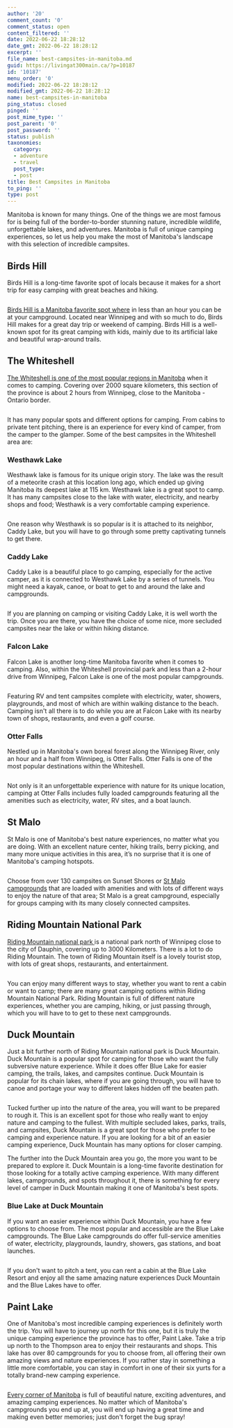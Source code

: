 ```yaml
---
author: '20'
comment_count: '0'
comment_status: open
content_filtered: ''
date: 2022-06-22 18:28:12
date_gmt: 2022-06-22 18:28:12
excerpt: ''
file_name: best-campsites-in-manitoba.md
guid: https://livingat300main.ca/?p=10187
id: '10187'
menu_order: '0'
modified: 2022-06-22 18:28:12
modified_gmt: 2022-06-22 18:28:12
name: best-campsites-in-manitoba
ping_status: closed
pinged: ''
post_mime_type: ''
post_parent: '0'
post_password: ''
status: publish
taxonomies:
  category:
  - adventure
  - travel
  post_type:
  - post
title: Best Campsites in Manitoba
to_ping: ''
type: post
---
```

<!-- wp:paragraph -->
<p>Manitoba is known for many things. One of the things we are most famous for is being full of the border-to-border stunning nature, incredible wildlife, unforgettable lakes, and adventures. Manitoba is full of unique camping experiences, so let us help you make the most of Manitoba's landscape with this selection of incredible campsites.</p>
<!-- /wp:paragraph -->

<!-- wp:heading -->
<h2>Birds Hill</h2>
<!-- /wp:heading -->

<!-- wp:paragraph -->
<p>Birds Hill is a long-time favorite spot of locals because it makes for a short trip for easy camping with great beaches and hiking. </p>
<!-- /wp:paragraph -->

<!-- wp:image {"id":10188,"sizeSlug":"full","linkDestination":"none"} -->
<figure class="wp-block-image size-full"><img src="https://livingat300main.ca/wp-content/uploads/2022/06/pexels-ekaterina-bolovtsova-5036947.jpg" alt="" class="wp-image-10188"/></figure>
<!-- /wp:image -->

<!-- wp:paragraph -->
<p><a href="https://www.gov.mb.ca/sd/parks/park-maps-and-locations/central/birds.html" target="_blank" rel="noreferrer noopener">Birds Hill is a Manitoba favorite spot where</a> in less than an hour you can be at your campground. Located near Winnipeg and with so much to do, Birds Hill makes for a great day trip or weekend of camping. Birds Hill is a well-known spot for its great camping with kids, mainly due to its artificial lake and beautiful wrap-around trails.</p>
<!-- /wp:paragraph -->

<!-- wp:heading -->
<h2>The Whiteshell</h2>
<!-- /wp:heading -->

<!-- wp:paragraph -->
<p><a href="https://www.explorethewhiteshell.com/" target="_blank" rel="noreferrer noopener">The Whiteshell is one of the most popular regions in Manitoba</a> when it comes to camping. Covering over 2000 square kilometers, this section of the province is about 2 hours from Winnipeg, close to the Manitoba - Ontario border. </p>
<!-- /wp:paragraph -->

<!-- wp:image {"id":10189,"sizeSlug":"full","linkDestination":"none"} -->
<figure class="wp-block-image size-full"><img src="https://livingat300main.ca/wp-content/uploads/2022/06/pexels-lukas-1309584.jpg" alt="" class="wp-image-10189"/></figure>
<!-- /wp:image -->

<!-- wp:paragraph -->
<p>It has many popular spots and different options for camping. From cabins to private tent pitching, there is an experience for every kind of camper, from the camper to the glamper. Some of the best campsites in the Whiteshell area are:</p>
<!-- /wp:paragraph -->

<!-- wp:heading {"level":3} -->
<h3>Westhawk Lake</h3>
<!-- /wp:heading -->

<!-- wp:paragraph -->
<p>Westhawk lake is famous for its unique origin story. The lake was the result of a meteorite crash at this location long ago, which ended up giving Manitoba its deepest lake at 115 km. Westhawk lake is a great spot to camp. It has many campsites close to the lake with water, electricity, and nearby shops and food; Westhawk is a very comfortable camping experience. </p>
<!-- /wp:paragraph -->

<!-- wp:image {"id":10190,"sizeSlug":"full","linkDestination":"none"} -->
<figure class="wp-block-image size-full"><img src="https://livingat300main.ca/wp-content/uploads/2022/06/pexels-uriel-mont-6271390.jpg" alt="" class="wp-image-10190"/></figure>
<!-- /wp:image -->

<!-- wp:paragraph -->
<p>One reason why Westhawk is so popular is it is attached to its neighbor, Caddy Lake, but you will have to go through some pretty captivating tunnels to get there.</p>
<!-- /wp:paragraph -->

<!-- wp:heading {"level":3} -->
<h3>Caddy Lake</h3>
<!-- /wp:heading -->

<!-- wp:paragraph -->
<p>Caddy Lake is a beautiful place to go camping, especially for the active camper, as it is connected to Westhawk Lake by a series of tunnels. You might need a kayak, canoe, or boat to get to and around the lake and campgrounds. </p>
<!-- /wp:paragraph -->

<!-- wp:image {"id":10191,"sizeSlug":"full","linkDestination":"none"} -->
<figure class="wp-block-image size-full"><img src="https://livingat300main.ca/wp-content/uploads/2022/06/pexels-quang-nguyen-vinh-2582818.jpg" alt="" class="wp-image-10191"/></figure>
<!-- /wp:image -->

<!-- wp:paragraph -->
<p>If you are planning on camping or visiting Caddy Lake, it is well worth the trip. Once you are there, you have the choice of some nice, more secluded campsites near the lake or within hiking distance.</p>
<!-- /wp:paragraph -->

<!-- wp:heading {"level":3} -->
<h3>Falcon Lake</h3>
<!-- /wp:heading -->

<!-- wp:paragraph -->
<p>Falcon Lake is another long-time Manitoba favorite when it comes to camping. Also, within the Whiteshell provincial park and less than a 2-hour drive from Winnipeg, Falcon Lake is one of the most popular campgrounds. </p>
<!-- /wp:paragraph -->

<!-- wp:image {"id":10192,"sizeSlug":"full","linkDestination":"none"} -->
<figure class="wp-block-image size-full"><img src="https://livingat300main.ca/wp-content/uploads/2022/06/pexels-matthew-devries-2526025.jpg" alt="" class="wp-image-10192"/></figure>
<!-- /wp:image -->

<!-- wp:paragraph -->
<p>Featuring RV and tent campsites complete with electricity, water, showers, playgrounds, and most of which are within walking distance to the beach. Camping isn't all there is to do while you are at Falcon Lake with its nearby town of shops, restaurants, and even a golf course.</p>
<!-- /wp:paragraph -->

<!-- wp:heading {"level":3} -->
<h3>Otter Falls</h3>
<!-- /wp:heading -->

<!-- wp:paragraph -->
<p>Nestled up in Manitoba's own boreal forest along the Winnipeg River, only an hour and a half from Winnipeg, is Otter Falls. Otter Falls is one of the most popular destinations within the Whiteshell. </p>
<!-- /wp:paragraph -->

<!-- wp:image {"id":10197,"sizeSlug":"full","linkDestination":"none"} -->
<figure class="wp-block-image size-full"><img src="https://livingat300main.ca/wp-content/uploads/2022/06/pexels-todd-trapani-2609954.jpg" alt="" class="wp-image-10197"/></figure>
<!-- /wp:image -->

<!-- wp:paragraph -->
<p>Not only is it an unforgettable experience with nature for its unique location, camping at Otter Falls includes fully loaded campgrounds featuring all the amenities such as electricity, water, RV sites, and a boat launch.</p>
<!-- /wp:paragraph -->

<!-- wp:heading -->
<h2>St Malo</h2>
<!-- /wp:heading -->

<!-- wp:paragraph -->
<p>St Malo is one of Manitoba's best nature experiences, no matter what you are doing. With an excellent nature center, hiking trails, berry picking, and many more unique activities in this area, it’s no surprise that it is one of Manitoba's camping hotspots. </p>
<!-- /wp:paragraph -->

<!-- wp:image {"id":10193,"sizeSlug":"full","linkDestination":"none"} -->
<figure class="wp-block-image size-full"><img src="https://livingat300main.ca/wp-content/uploads/2022/06/pexels-pavel-danilyuk-9143540.jpg" alt="" class="wp-image-10193"/></figure>
<!-- /wp:image -->

<!-- wp:paragraph -->
<p>Choose from over 130 campsites on Sunset Shores or <a href="https://www.gov.mb.ca/sd/parks/park-maps-and-locations/eastern/malo.html" target="_blank" rel="noreferrer noopener">St Malo campgrounds</a> that are loaded with amenities and with lots of different ways to enjoy the nature of that area; St Malo is a great campground, especially for groups camping with its many closely connected campsites.</p>
<!-- /wp:paragraph -->

<!-- wp:heading -->
<h2>Riding Mountain National Park</h2>
<!-- /wp:heading -->

<!-- wp:paragraph -->
<p><a href="https://www.pc.gc.ca/en/pn-np/mb/riding" target="_blank" rel="noreferrer noopener">Riding Mountain national park </a>is a national park north of Winnipeg close to the city of Dauphin, covering up to 3000 Kilometers. There is a lot to do Riding Mountain. The town of Riding Mountain itself is a lovely tourist stop, with lots of great shops, restaurants, and entertainment.</p>
<!-- /wp:paragraph -->

<!-- wp:gallery {"linkTo":"none"} -->
<figure class="wp-block-gallery has-nested-images columns-default is-cropped"><!-- wp:image {"id":10194,"sizeSlug":"large","linkDestination":"none"} -->
<figure class="wp-block-image size-large"><img src="https://livingat300main.ca/wp-content/uploads/2022/06/pexels-artem-beliaikin-944031.jpg" alt="" class="wp-image-10194"/></figure>
<!-- /wp:image --></figure>
<!-- /wp:gallery -->

<!-- wp:paragraph -->
<p>You can enjoy many different ways to stay, whether you want to rent a cabin or want to camp; there are many great camping options within Riding Mountain National Park. Riding Mountain is full of different nature experiences, whether you are camping, hiking, or just passing through, which you will have to to get to these next campgrounds.</p>
<!-- /wp:paragraph -->

<!-- wp:heading -->
<h2>Duck Mountain</h2>
<!-- /wp:heading -->

<!-- wp:paragraph -->
<p>Just a bit further north of Riding Mountain national park is Duck Mountain. Duck Mountain is a popular spot for camping for those who want the fully subversive nature experience. While it does offer Blue Lake for easier camping, the trails, lakes, and campsites continue. Duck Mountain is popular for its chain lakes, where if you are going through, you will have to canoe and portage your way to different lakes hidden off the beaten path.</p>
<!-- /wp:paragraph -->

<!-- wp:image {"id":10196,"sizeSlug":"full","linkDestination":"none"} -->
<figure class="wp-block-image size-full"><img src="https://livingat300main.ca/wp-content/uploads/2022/06/pexels-rrinna-1875449-1.jpg" alt="" class="wp-image-10196"/></figure>
<!-- /wp:image -->

<!-- wp:paragraph -->
<p>Tucked further up into the nature of the area, you will want to be prepared to rough it. This is an excellent spot for those who really want to enjoy nature and camping to the fullest. With multiple secluded lakes, parks, trails, and campsites, Duck Mountain is a great spot for those who prefer to be camping and experience nature. If you are looking for a bit of an easier camping experience, Duck Mountain has many options for closer camping.</p>
<!-- /wp:paragraph -->

<!-- wp:paragraph -->
<p>The further into the Duck Mountain area you go, the more you want to be prepared to explore it. Duck Mountain is a long-time favorite destination for those looking for a totally active camping experience. With many different lakes, campgrounds, and spots throughout it, there is something for every level of camper in Duck Mountain making it one of Manitoba's best spots.</p>
<!-- /wp:paragraph -->

<!-- wp:heading {"level":3} -->
<h3>Blue Lake at Duck Mountain</h3>
<!-- /wp:heading -->

<!-- wp:paragraph -->
<p>If you want an easier experience within Duck Mountain, you have a few options to choose from. The most popular and accessible are the Blue Lake campgrounds. The Blue Lake campgrounds do offer full-service amenities of water, electricity, playgrounds, laundry, showers, gas stations, and boat launches. </p>
<!-- /wp:paragraph -->

<!-- wp:image {"id":10198,"sizeSlug":"full","linkDestination":"none"} -->
<figure class="wp-block-image size-full"><img src="https://livingat300main.ca/wp-content/uploads/2022/06/pexels-matheus-bertelli-2376997.jpg" alt="" class="wp-image-10198"/></figure>
<!-- /wp:image -->

<!-- wp:paragraph -->
<p>If you don't want to pitch a tent, you can rent a cabin at the Blue Lake Resort and enjoy all the same amazing nature experiences Duck Mountain and the Blue Lakes have to offer.</p>
<!-- /wp:paragraph -->

<!-- wp:heading -->
<h2>Paint Lake</h2>
<!-- /wp:heading -->

<!-- wp:paragraph -->
<p>One of Manitoba's most incredible camping experiences is definitely worth the trip. You will have to journey up north for this one, but it is truly the unique camping experience the province has to offer, Paint Lake. Take a trip up north to the Thompson area to enjoy their restaurants and shops. This lake has over 80 campgrounds for you to choose from, all offering their own amazing views and nature experiences. If you rather stay in something a little more comfortable, you can stay in comfort in one of their six yurts for a totally brand-new camping experience.</p>
<!-- /wp:paragraph -->

<!-- wp:image {"id":10199,"sizeSlug":"full","linkDestination":"none"} -->
<figure class="wp-block-image size-full"><img src="https://livingat300main.ca/wp-content/uploads/2022/06/pexels-andrea-piacquadio-3776872.jpg" alt="" class="wp-image-10199"/></figure>
<!-- /wp:image -->

<!-- wp:paragraph -->
<p><a href="https://livingat300main.ca/weekend-getaways-manitoba-spring-edition/" target="_blank" rel="noreferrer noopener">Every corner of Manitoba</a> is full of beautiful nature, exciting adventures, and amazing camping experiences. No matter which of Manitoba's campgrounds you end up at, you will end up having a great time and making even better memories; just don't forget the bug spray!</p>
<!-- /wp:paragraph -->

<!-- wp:paragraph -->
<p></p>
<!-- /wp:paragraph -->